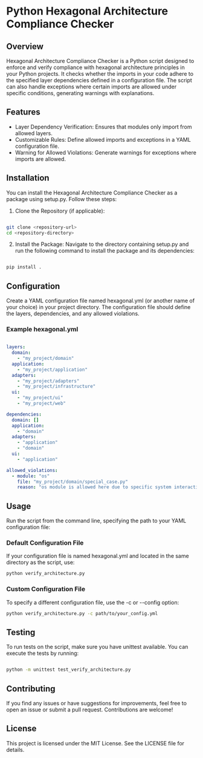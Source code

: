 # Python Hexagonal Architecture Compliance Checker
## Overview

Hexagonal Architecture Compliance Checker is a Python script designed to enforce and verify compliance with hexagonal architecture principles in your Python projects. It checks whether the imports in your code adhere to the specified layer dependencies defined in a configuration file. The script can also handle exceptions where certain imports are allowed under specific conditions, generating warnings with explanations.

## Features

- Layer Dependency Verification: Ensures that modules only import from allowed layers.
- Customizable Rules: Define allowed imports and exceptions in a YAML configuration file.
- Warning for Allowed Violations: Generate warnings for exceptions where imports are allowed.

## Installation

You can install the Hexagonal Architecture Compliance Checker as a package using setup.py. Follow these steps:

1. Clone the Repository (if applicable):

``` bash

git clone <repository-url>
cd <repository-directory>
```

2. Install the Package:
Navigate to the directory containing setup.py and run the following command to install the package and its dependencies:

```bash

pip install .
```

## Configuration

Create a YAML configuration file named hexagonal.yml (or another name of your choice) in your project directory. The configuration file should define the layers, dependencies, and any allowed violations.
### Example hexagonal.yml

```yaml

layers:
  domain:
    - "my_project/domain"
  application:
    - "my_project/application"
  adapters:
    - "my_project/adapters"
    - "my_project/infrastructure"
  ui:
    - "my_project/ui"
    - "my_project/web"

dependencies:
  domain: []
  application:
    - "domain"
  adapters:
    - "application"
    - "domain"
  ui:
    - "application"

allowed_violations:
  - module: "os"
    file: "my_project/domain/special_case.py"
    reason: "os module is allowed here due to specific system interactions."
```

## Usage

Run the script from the command line, specifying the path to your YAML configuration file:

### Default Configuration File

If your configuration file is named hexagonal.yml and located in the same directory as the script, use:

```bash
python verify_architecture.py
```

### Custom Configuration File

To specify a different configuration file, use the -c or --config option:

```bash
python verify_architecture.py -c path/to/your_config.yml
```
## Testing

To run tests on the script, make sure you have unittest available. You can execute the tests by running:

``` bash

python -m unittest test_verify_architecture.py
```

## Contributing

If you find any issues or have suggestions for improvements, feel free to open an issue or submit a pull request. Contributions are welcome!

## License

This project is licensed under the MIT License. See the LICENSE file for details.
